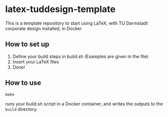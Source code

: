 # latex-tuddesign-template
This is a template repository to start using LaTeX, with TU Darmstadt corporate design installed, in Docker

## How to set up

1. Define your build steps in build.sh (Examples are given in the file)
2. Insert your LaTeX files
3. Done!

## How to use

`make`

runs your build.sh script in a Docker container, and writes the outputs to the `build` directory.
